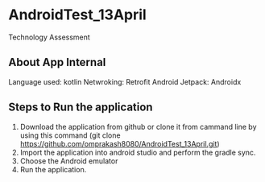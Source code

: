 # AndroidTest_13April
Technology Assessment

## About App Internal
Language used: kotlin
Netwroking: Retrofit
Android Jetpack: Androidx

## Steps to Run the application
1) Download the application from github or clone it from cammand line by using this command (git clone https://github.com/omprakash8080/AndroidTest_13April.git)
2) Import the application into android studio and perform the gradle sync.
3) Choose the Android emulator 
4) Run the application.
